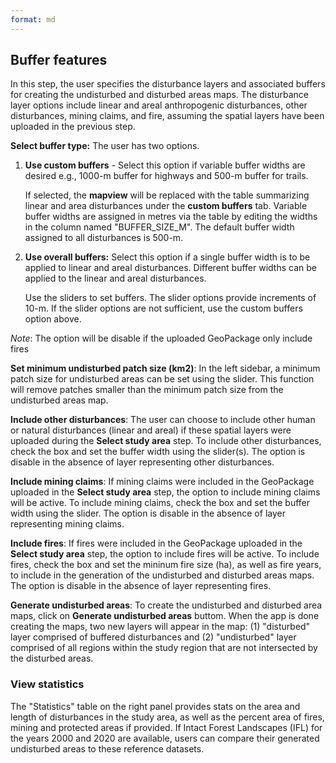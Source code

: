 ```yaml
---
format: md
---
```



## Buffer features

In this step, the user specifies the disturbance layers and associated buffers for creating the undisturbed and disturbed areas maps. The disturbance layer options include linear and areal anthropogenic disturbances, other disturbances, mining claims, and fire, assuming the spatial layers have been uploaded in the previous step.

**Select buffer type:** The user has two options.

  1. **Use custom buffers** - Select this option if variable buffer widths are desired e.g., 1000-m buffer for highways and 500-m buffer for trails.
     
     If selected, the **mapview** will be replaced with the table summarizing linear and area disturbances under the **custom buffers** tab. Variable buffer widths are assigned in metres via the table by editing the widths in the column named "BUFFER_SIZE_M". The default buffer width assigned to all disturbances is 500-m.

  2. **Use overall buffers:** Select this option if a single buffer width is to be applied to linear and areal disturbances. Different buffer widths can be applied to the linear and areal disturbances.

     Use the sliders to set buffers. The slider options provide increments of 10-m. If the slider options are not sufficient, use the custom buffers option above. 

   *Note*: The option will be disable if the uploaded GeoPackage only include fires
   
**Set minimum undisturbed patch size (km2)**: In the left sidebar, a minimum patch size for undisturbed areas can be set using the slider. This function will remove patches smaller than the minimum patch size from the undisturbed areas map. 

**Include other disturbances**: The user can choose to include other human or natural disturbances (linear and areal) if these spatial layers were uploaded during the **Select study area** step.  To include other disturbances, check the box and set the buffer width using the slider(s). The option is disable in the absence of layer representing other disturbances. 

**Include mining claims**: If mining claims were included in the GeoPackage uploaded in the **Select study area** step, the option to include mining claims will be active. To include mining claims, check the box and set the buffer width using the slider. The option is disable in the absence of layer representing mining claims. 

**Include fires**: If fires were included in the GeoPackage uploaded in the **Select study area** step, the option to include fires will be active. To include fires, check the box and set the mininum fire size (ha), as well as fire years, to include in the generation of the undisturbed and disturbed areas maps. The option is disable in the absence of layer representing fires. 

**Generate undisturbed areas**: To create the undisturbed and disturbed area maps, click on **Generate undisturbed areas** buttom. When the app is done creating the maps, two new layers will appear in the map: (1) "disturbed" layer comprised of buffered disturbances and 
(2) "undisturbed" layer comprised of all regions within the study region that are not intersected by the disturbed areas. 

### View statistics

The "Statistics" table on the right panel provides stats on the area and length of disturbances in the study area, as well as the percent area of fires, mining and protected areas if provided. 
If Intact Forest Landscapes (IFL) for the years 2000 and 2020 are available, users can compare their generated undisturbed areas to these reference datasets.
